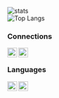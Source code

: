 ![stats](https://github-readme-stats.vercel.app/api?username=enforcd&theme=dark)<br />
![Top Langs](https://github-readme-stats.vercel.app/api/top-langs/?username=enforcd&theme=dark)

### Connections
[<img align="left" alt="YouTube" width="22px" src="https://cdn.jsdelivr.net/npm/simple-icons@v3/icons/youtube.svg" />][youtube]
[<img align="left" alt="Discord" width="22px" src="https://cdn.jsdelivr.net/npm/simple-icons@3.13.0/icons/discord.svg" />][discord]
<br />

### Languages
[<img align="left" alt="Python" width="22px" src="https://cdn.jsdelivr.net/npm/simple-icons@3.13.0/icons/python.svg" />][brute]
[<img align="left" alt="CSharp" width="22px" src="https://cdn.jsdelivr.net/npm/simple-icons@3.13.0/icons/csharp.svg" />][auth]

<br />
<br />

  
[auth]: https://github.com/enforcd/auth-api-fixed
[brute]: https://github.com/enforcd/bruteforcer
[youtube]: https://www.youtube.com/channel/UCU2rG-Pd80-8Zon5i-YOcUw
[discord]: https://discord.com/users/768456422366117908
